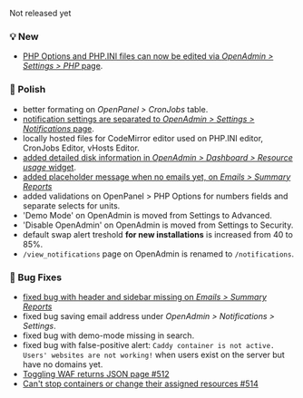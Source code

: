 Not released yet

### 💡 New
- [PHP Options and PHP.INI files can now be edited via *OpenAdmin > Settings > PHP* page](https://i.postimg.cc/cWVpLSHm/ini.png).

### 💅 Polish
- better formating on *OpenPanel > CronJobs* table.
- [notification settings are separated to *OpenAdmin > Settings > Notifications* page](https://i.postimg.cc/KZ47HfKY/2025-06-13-20-43.png).
- locally hosted files for CodeMirror editor used on PHP.INI editor, CronJobs Editor, vHosts Editor.
- [added detailed disk information in *OpenAdmin > Dashboard > Resource usage* widget](https://github.com/stefanpejcic/OpenPanel/issues/511#issuecomment-2969716827).
- [added placeholder message when no emails yet, on *Emails > Summary Reports*](https://github.com/stefanpejcic/OpenPanel/issues/511)
- added validations on OpenPanel > PHP Options for numbers fields and separate selects for units.
- 'Demo Mode' on OpenAdmin is moved from Settings to Advanced.
- 'Disable OpenAdmin' on OpenAdmin is moved from Settings to Security.
- default swap alert treshold **for new installations** is increased from 40 to 85%.
- `/view_notifications` page on OpenAdmin is renamed to `/notifications`.

### 🐛 Bug Fixes
- [fixed bug with header and sidebar missing on *Emails > Summary Reports*](https://github.com/stefanpejcic/OpenPanel/issues/511)
- fixed bug saving email address under *OpenAdmin > Notifications > Settings*.
- fixed bug with demo-mode missing in search.
- fixed bug with false-positive alert: `Caddy container is not active. Users' websites are not working!` when users exist on the server but have no domains yet.
- [Toggling WAF returns JSON page #512](https://github.com/stefanpejcic/OpenPanel/issues/512)
- [Can't stop containers or change their assigned resources #514](https://github.com/stefanpejcic/OpenPanel/issues/514)
